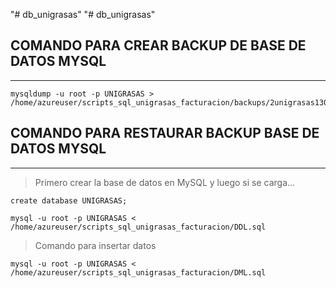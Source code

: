 "# db_unigrasas"  "# db_unigrasas" 

## COMANDO PARA CREAR BACKUP DE BASE DE DATOS MYSQL
------------------------------------------------
```
mysqldump -u root -p UNIGRASAS > /home/azureuser/scripts_sql_unigrasas_facturacion/backups/2unigrasas13052021.sql
```

## COMANDO PARA RESTAURAR BACKUP BASE DE DATOS MYSQL
-----------------------------------------------
> Primero crear la base de datos en MySQL y luego si se carga...
```
create database UNIGRASAS;

mysql -u root -p UNIGRASAS < /home/azureuser/scripts_sql_unigrasas_facturacion/DDL.sql
```
> Comando para insertar datos
```
mysql -u root -p UNIGRASAS < /home/azureuser/scripts_sql_unigrasas_facturacion/DML.sql
```

<!-- ojo - Crear repositorio con backups -->